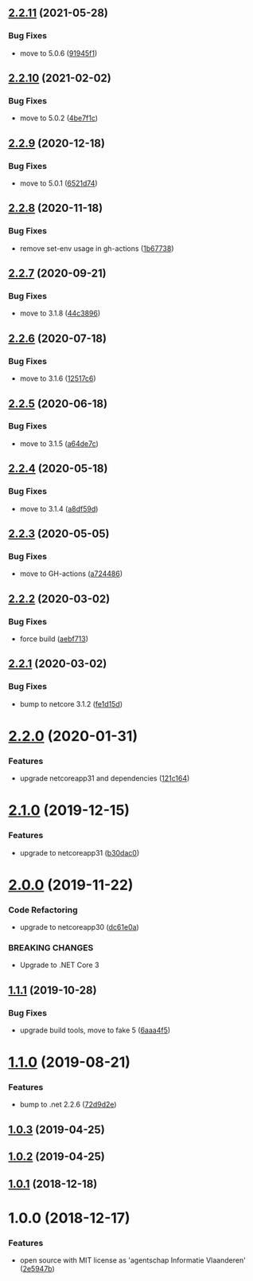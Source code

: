 ## [2.2.11](https://github.com/informatievlaanderen/enable-requestrewind-middleware/compare/v2.2.10...v2.2.11) (2021-05-28)


### Bug Fixes

* move to 5.0.6 ([91945f1](https://github.com/informatievlaanderen/enable-requestrewind-middleware/commit/91945f1589a5cf84785969fe8c9c5fa24729f9c4))

## [2.2.10](https://github.com/informatievlaanderen/enable-requestrewind-middleware/compare/v2.2.9...v2.2.10) (2021-02-02)


### Bug Fixes

* move to 5.0.2 ([4be7f1c](https://github.com/informatievlaanderen/enable-requestrewind-middleware/commit/4be7f1c17a8738d759ffa5d2428c340f90ffaf77))

## [2.2.9](https://github.com/informatievlaanderen/enable-requestrewind-middleware/compare/v2.2.8...v2.2.9) (2020-12-18)


### Bug Fixes

* move to 5.0.1 ([6521d74](https://github.com/informatievlaanderen/enable-requestrewind-middleware/commit/6521d74131de89b6ec1b3adfe06b7bfeea752657))

## [2.2.8](https://github.com/informatievlaanderen/enable-requestrewind-middleware/compare/v2.2.7...v2.2.8) (2020-11-18)


### Bug Fixes

* remove set-env usage in gh-actions ([1b67738](https://github.com/informatievlaanderen/enable-requestrewind-middleware/commit/1b67738d2c71b6876298491cf519581e5265422e))

## [2.2.7](https://github.com/informatievlaanderen/enable-requestrewind-middleware/compare/v2.2.6...v2.2.7) (2020-09-21)


### Bug Fixes

* move to 3.1.8 ([44c3896](https://github.com/informatievlaanderen/enable-requestrewind-middleware/commit/44c389630f9ade20931a212e92caed20ecf43dcd))

## [2.2.6](https://github.com/informatievlaanderen/enable-requestrewind-middleware/compare/v2.2.5...v2.2.6) (2020-07-18)


### Bug Fixes

* move to 3.1.6 ([12517c6](https://github.com/informatievlaanderen/enable-requestrewind-middleware/commit/12517c608927271eb4a6986930fbe4e446789be3))

## [2.2.5](https://github.com/informatievlaanderen/enable-requestrewind-middleware/compare/v2.2.4...v2.2.5) (2020-06-18)


### Bug Fixes

* move to 3.1.5 ([a64de7c](https://github.com/informatievlaanderen/enable-requestrewind-middleware/commit/a64de7ce7df199347f1a233c2c5c4520c333891a))

## [2.2.4](https://github.com/informatievlaanderen/enable-requestrewind-middleware/compare/v2.2.3...v2.2.4) (2020-05-18)


### Bug Fixes

* move to 3.1.4 ([a8df59d](https://github.com/informatievlaanderen/enable-requestrewind-middleware/commit/a8df59dc52a44337cb1f31cc5b8ac916a9a9193b))

## [2.2.3](https://github.com/informatievlaanderen/enable-requestrewind-middleware/compare/v2.2.2...v2.2.3) (2020-05-05)


### Bug Fixes

* move to GH-actions ([a724486](https://github.com/informatievlaanderen/enable-requestrewind-middleware/commit/a724486d5d84ac580c749e32021c3bb2d0638f0d))

## [2.2.2](https://github.com/informatievlaanderen/enable-requestrewind-middleware/compare/v2.2.1...v2.2.2) (2020-03-02)


### Bug Fixes

* force build ([aebf713](https://github.com/informatievlaanderen/enable-requestrewind-middleware/commit/aebf71359560e8fb1abb11d2e640b0617322a23d))

## [2.2.1](https://github.com/informatievlaanderen/enable-requestrewind-middleware/compare/v2.2.0...v2.2.1) (2020-03-02)


### Bug Fixes

* bump to netcore 3.1.2 ([fe1d15d](https://github.com/informatievlaanderen/enable-requestrewind-middleware/commit/fe1d15da332e77684f425a53bfa5e0cfb298b327))

# [2.2.0](https://github.com/informatievlaanderen/enable-requestrewind-middleware/compare/v2.1.0...v2.2.0) (2020-01-31)


### Features

* upgrade netcoreapp31 and dependencies ([121c164](https://github.com/informatievlaanderen/enable-requestrewind-middleware/commit/121c164135b182f9db4185806f3b70a54306ca71))

# [2.1.0](https://github.com/informatievlaanderen/enable-requestrewind-middleware/compare/v2.0.0...v2.1.0) (2019-12-15)


### Features

* upgrade to netcoreapp31 ([b30dac0](https://github.com/informatievlaanderen/enable-requestrewind-middleware/commit/b30dac0c06715745f4d4d18cc2c8bd2e3965b02a))

# [2.0.0](https://github.com/informatievlaanderen/enable-requestrewind-middleware/compare/v1.1.1...v2.0.0) (2019-11-22)


### Code Refactoring

* upgrade to netcoreapp30 ([dc61e0a](https://github.com/informatievlaanderen/enable-requestrewind-middleware/commit/dc61e0a))


### BREAKING CHANGES

* Upgrade to .NET Core 3

## [1.1.1](https://github.com/informatievlaanderen/enable-requestrewind-middleware/compare/v1.1.0...v1.1.1) (2019-10-28)


### Bug Fixes

* upgrade build tools, move to fake 5 ([6aaa4f5](https://github.com/informatievlaanderen/enable-requestrewind-middleware/commit/6aaa4f5))

# [1.1.0](https://github.com/informatievlaanderen/enable-requestrewind-middleware/compare/v1.0.3...v1.1.0) (2019-08-21)


### Features

* bump to .net 2.2.6 ([72d9d2e](https://github.com/informatievlaanderen/enable-requestrewind-middleware/commit/72d9d2e))

## [1.0.3](https://github.com/informatievlaanderen/enable-requestrewind-middleware/compare/v1.0.2...v1.0.3) (2019-04-25)

## [1.0.2](https://github.com/informatievlaanderen/enable-requestrewind-middleware/compare/v1.0.1...v1.0.2) (2019-04-25)

## [1.0.1](https://github.com/informatievlaanderen/enable-requestrewind-middleware/compare/v1.0.0...v1.0.1) (2018-12-18)

# 1.0.0 (2018-12-17)


### Features

* open source with MIT license as 'agentschap Informatie Vlaanderen' ([2e5947b](https://github.com/informatievlaanderen/enable-requestrewind-middleware/commit/2e5947b))
